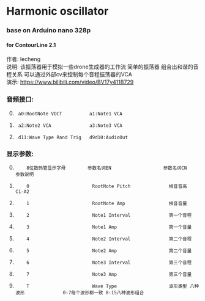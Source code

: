# Harmonic oscillator
### base on Arduino nano 328p
#### for ContourLine 2.1  
作者: lecheng  
说明: 该振荡器用于模拟一些drone生成器的工作流 简单的振荡器 组合出和谐的音程关系 可以通过外部cv来控制每个音程振荡器的VCA  
演示: https://www.bilibili.com/video/BV17y411B729

### 音频接口:  

0.      a0:RootNote VOCT          a1:Note1 VCA  
1.      a2:Note2 VCA              a3:Note3 VCA
2.      d11:Wave Type Rand Trig   d9d10:AudioOut    

### 显示参数:  

 0.         8位数码管显示字母        参数名词EN                   参数名词CN                    参数说明
 1.         0                       RootNote Pitch              根音音高                      C1-A2
 2.         1                       RootNote Amp                根音音量
 3.         2                       Note1 Interval              第一个音程               
 4.         3                       Note1 Amp                   第一个音量                    
 5.         4                       Note2 Interval              第二个音程                    
 6.         5                       Note2 Amp                   第二个音量                    
 7.         6                       Note3 Interval              第三个音程                    
 8.         7                       Note3 Amp                   第三个音量        
 9.         T                       Wave Type                   波形类型 八种波形              0-7每个波形都一致 8-15八种波形组合      
                     
